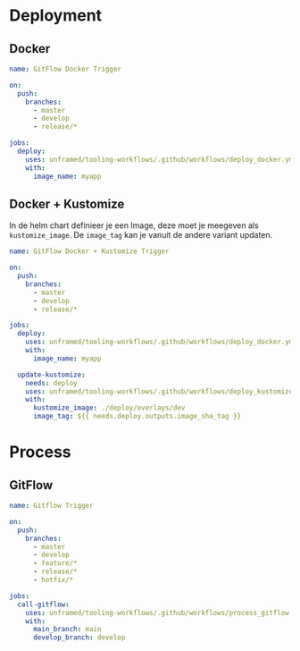 # Deployment

## Docker
```yaml
name: GitFlow Docker Trigger

on:
  push:
    branches:
      - master
      - develop
      - release/*

jobs:
  deploy:
    uses: unframed/tooling-workflows/.github/workflows/deploy_docker.yml@master
    with:
      image_name: myapp
```

## Docker + Kustomize
In de helm chart definieer je een Image, deze moet je meegeven als `kustomize_image`. De `image_tag` kan je vanuit de andere variant updaten.
```yaml
name: GitFlow Docker + Kustomize Trigger

on:
  push:
    branches:
      - master
      - develop
      - release/*

jobs:
  deploy:
    uses: unframed/tooling-workflows/.github/workflows/deploy_docker.yml@master
    with:
      image_name: myapp

  update-kustomize:
    needs: deploy
    uses: unframed/tooling-workflows/.github/workflows/deploy_kustomize.yml@master
    with:
      kustomize_image: ./deploy/overlays/dev
      image_tag: ${{ needs.deploy.outputs.image_sha_tag }}

```

# Process

## GitFlow

```yaml
name: Gitflow Trigger

on:
  push:
    branches:
      - master
      - develop
      - feature/*
      - release/*
      - hotfix/*

jobs:
  call-gitflow:
    uses: unframed/tooling-workflows/.github/workflows/process_gitflow.yml@master
    with:
      main_branch: main
      develop_branch: develop
```

